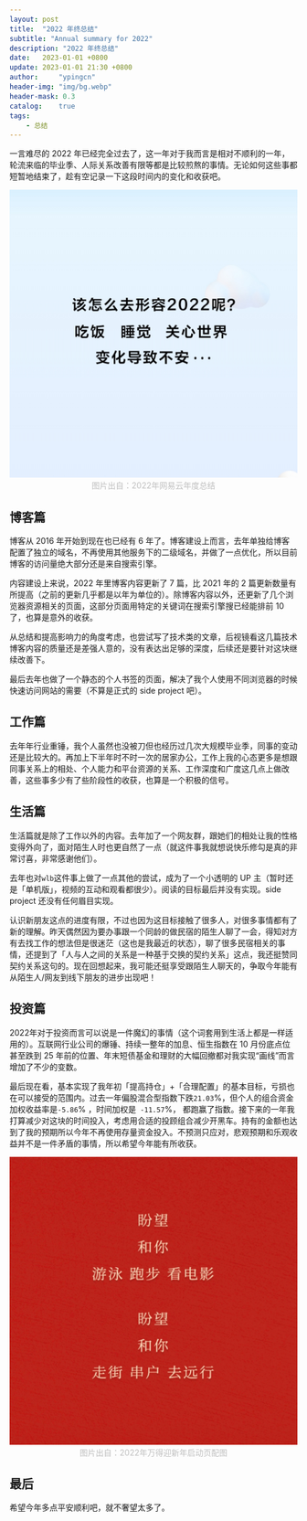 ```yaml
---
layout: post
title:  "2022 年终总结"
subtitle: "Annual summary for 2022"
description: "2022 年终总结"
date:   2023-01-01 +0800
update: 2023-01-01 21:30 +0800
author:     "ypingcn"
header-img: "img/bg.webp"
header-mask: 0.3
catalog:    true
tags:
    - 总结
---
```


一言难尽的 2022 年已经完全过去了，这一年对于我而言是相对不顺利的一年，轮流来临的毕业季、人际关系改善有限等都是比较煎熬的事情。无论如何这些事都短暂地结束了，趁有空记录一下这段时间内的变化和收获吧。

<img src="/img/post/20230101-ad5db8dd043df6904fb7eed16fdcbd56.jpg" alt="2022年网易云年度总结" title="2022年网易云年度总结" />

<center><font color="#bfbfbf">图片出自：2022年网易云年度总结</font></center>

## 博客篇

博客从 2016 年开始到现在也已经有 6 年了。博客建设上而言，去年单独给博客配置了独立的域名，不再使用其他服务下的二级域名，并做了一点优化，所以目前博客的访问量绝大部分还是来自搜索引擎。

内容建设上来说，2022 年里博客内容更新了 7 篇，比 2021 年的 2 篇更新数量有所提高（之前的更新几乎都是以年为单位的）。除博客内容以外，还更新了几个浏览器资源相关的页面，这部分页面用特定的关键词在搜索引擎搜已经能排前 10 了，也算是意外的收获。

从总结和提高影响力的角度考虑，也尝试写了技术类的文章，后视镜看这几篇技术博客内容的质量还是差强人意的，没有表达出足够的深度，后续还是要针对这块继续改善下。

最后去年也做了一个静态的个人书签的页面，解决了我个人使用不同浏览器的时候快速访问网站的需要（不算是正式的 side project 吧）。

## 工作篇

去年年行业重锤，我个人虽然也没被刀但也经历过几次大规模毕业季，同事的变动还是比较大的。再加上下半年时不时一次的居家办公，工作上我的心态更多是想跟同事关系上的相处、个人能力和平台资源的关系、工作深度和广度这几点上做改善，这些事多少有了些阶段性的收获，也算是一个积极的信号。

## 生活篇

生活篇就是除了工作以外的内容。去年加了一个网友群，跟她们的相处让我的性格变得外向了，面对陌生人时也更自然了一点（就这件事我就想说快乐修勾是真的非常讨喜，非常感谢他们）。

去年也对```wlb```这件事上做了一点其他的尝试，成为了一个小透明的 UP 主（暂时还是「单机版」，视频的互动和观看都很少）。阅读的目标最后并没有实现。side project 还没有任何眉目实现。

认识新朋友这点的进度有限，不过也因为这目标接触了很多人，对很多事情都有了新的理解。昨天偶然因为要办事跟一个同龄的做民宿的陌生人聊了一会，得知对方有去找工作的想法但是很迷茫（这也是我最近的状态），聊了很多民宿相关的事情，还提到了「人与人之间的关系是一种基于交换的契约关系」这点，我还挺赞同契约关系这句的。现在回想起来，我可能还挺享受跟陌生人聊天的，争取今年能有从陌生人/网友到线下朋友的进步出现吧！

## 投资篇

2022年对于投资而言可以说是一件魔幻的事情（这个词套用到生活上都是一样适用的）。互联网行业公司的爆锤、持续一整年的加息、恒生指数在 10 月份底点位甚至跌到 25 年前的位置、年末短债基金和理财的大幅回撤都对我实现“画线”而言增加了不少的变数。

最后现在看，基本实现了我年初「提高持仓」+「合理配置」的基本目标，亏损也在可以接受的范围内。过去一年偏股混合型指数下跌``` 21.03 ```%，但个人的组合资金加权收益率是``` -5.86 ```% ，时间加权是``` -11.57```%， 都跑赢了指数。接下来的一年我打算减少对这块的时间投入，考虑用合适的投顾组合减少开黑车。持有的金额也达到了我的预期所以今年不再使用存量资金投入。不预测只应对，悲观预期和乐观收益并不是一件矛盾的事情，所以希望今年能有所收获。

<img src="/img/post/20230101-45b4e9085db1f6fe441f6c9604445601.jpg" alt="万得启动页配图" title="万得启动页配图" />
 
<center><font color="#bfbfbf">图片出自：2022年万得迎新年启动页配图</font></center>

## 最后

希望今年多点平安顺利吧，就不奢望太多了。